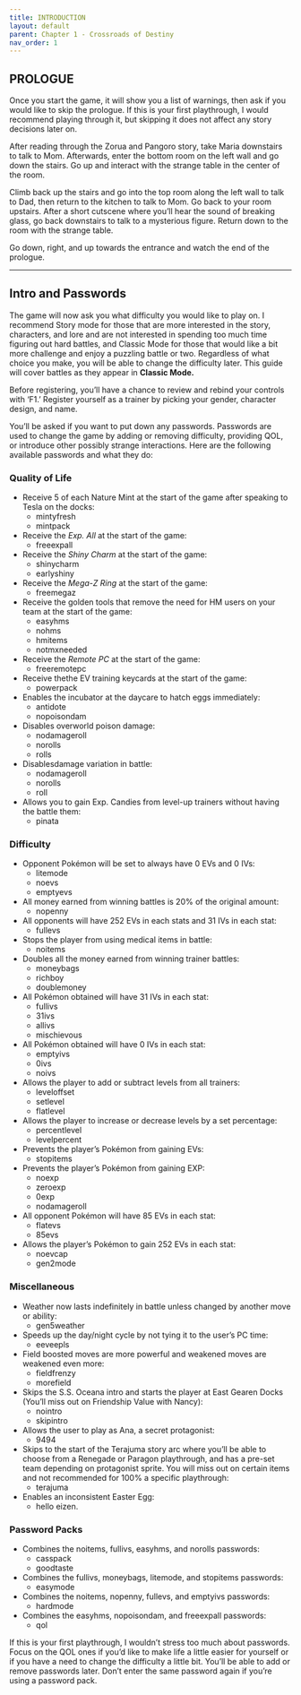 ```yaml
---
title: INTRODUCTION
layout: default
parent: Chapter 1 - Crossroads of Destiny
nav_order: 1
---
```


## PROLOGUE

Once you start the game, it will show you a list of warnings, then ask if you would like to skip the prologue. If this is your first playthrough, I would recommend playing through it, but skipping it does not affect any story decisions later on.

After reading through the Zorua and Pangoro story, take Maria downstairs to talk to Mom. Afterwards, enter the bottom room on the left wall and go down the stairs. Go up and interact with the strange table in the center of the room.

Climb back up the stairs and go into the top room along the left wall to talk to Dad, then return to the kitchen to talk to Mom. Go back to your room upstairs. After a short cutscene where you’ll hear the sound of breaking glass, go back downstairs to talk to a mysterious figure. Return down to the room with the strange table.

Go down, right, and up towards the entrance and watch the end of the prologue.

---

## Intro and Passwords

The game will now ask you what difficulty you would like to play on. I recommend Story mode for those that are more interested in the story, characters, and lore and are not interested in spending too much time figuring out hard battles, and Classic Mode for those that would like a bit more challenge and enjoy a puzzling battle or two. Regardless of what choice you make, you will be able to change the difficulty later. This guide will cover battles as they appear in **Classic Mode.**

Before registering, you’ll have a chance to review and rebind your controls with ‘F1.’ Register yourself as a trainer by picking your gender, character design, and name.

You’ll be asked if you want to put down any passwords. Passwords are used to change the game by adding or removing difficulty, providing QOL, or introduce other possibly strange interactions. Here are the following available passwords and what they do:

### Quality of Life
- Receive 5 of each Nature Mint at the start of the game after speaking to Tesla on the docks:
  - mintyfresh
  - mintpack
- Receive the *Exp. All* at the start of the game:
  - freeexpall
- Receive the *Shiny Charm* at the start of the game:
  - shinycharm
  - earlyshiny
- Receive the *Mega-Z Ring* at the start of the game:
  - freemegaz
- Receive the golden tools that remove the need for HM users on your team at the start of the game:
  - easyhms
  - nohms
  - hmitems
  - notmxneeded
- Receive the *Remote PC* at the start of the game:
  - freeremotepc
- Receive thethe EV training keycards at the start of the game:
  - powerpack
- Enables the incubator at the daycare to hatch eggs immediately:
  - antidote
  - nopoisondam
- Disables overworld poison damage:
  - nodamageroll
  - norolls
  - rolls
- Disablesdamage variation in battle:
  - nodamageroll
  - norolls
  - roll
- Allows you to gain Exp. Candies from level-up trainers without having the battle them:
  - pinata

### Difficulty
- Opponent Pokémon will be set to always have 0 EVs and 0 IVs:
  - litemode
  - noevs
  - emptyevs
- All money earned from winning battles is 20% of the original amount:
  - nopenny
- All opponents will have 252 EVs in each stats and 31 IVs in each stat:
  - fullevs
- Stops the player from using medical items in battle:
  - noitems
- Doubles all the money earned from winning trainer battles:
  - moneybags
  - richboy
  - doublemoney
- All Pokémon obtained will have 31 IVs in each stat:
  - fullivs
  - 31ivs
  - allivs
  - mischievous
- All Pokémon obtained will have 0 IVs in each stat:
  - emptyivs
  - 0ivs
  - noivs
- Allows the player to add or subtract levels from all trainers:
  - leveloffset
  - setlevel
  - flatlevel
- Allows the player to increase or decrease levels by a set percentage:
  - percentlevel
  - levelpercent
- Prevents the player’s Pokémon from gaining EVs:
  - stopitems
- Prevents the player’s Pokémon from gaining EXP:
  - noexp
  - zeroexp
  - 0exp
  - nodamageroll
- All opponent Pokémon will have 85 EVs in each stat:
  - flatevs
  - 85evs
- Allows the player’s Pokémon to gain 252 EVs in each stat:
  - noevcap
  - gen2mode

### Miscellaneous
- Weather now lasts indefinitely in battle unless changed by another move or ability:
  - gen5weather
- Speeds up the day/night cycle by not tying it to the user’s PC time:
  - eeveepls
- Field boosted moves are more powerful and weakened moves are weakened even more:
  - fieldfrenzy
  - morefield
- Skips the S.S. Oceana intro and starts the player at East Gearen Docks (You’ll miss out on Friendship Value with Nancy):
  - nointro
  - skipintro
- Allows the user to play as Ana, a secret protagonist:
  - 9494
- Skips to the start of the Terajuma story arc where you’ll be able to choose from a Renegade or Paragon playthrough, and has a pre-set team depending on protagonist sprite. You will miss out on certain items and not recommended for 100% a specific playthrough:
  - terajuma
- Enables an inconsistent Easter Egg:
  - hello eizen.

### Password Packs
- Combines the noitems, fullivs, easyhms, and norolls passwords:
  - casspack
  - goodtaste
- Combines the fullivs, moneybags, litemode, and stopitems passwords:
  - easymode
- Combines the noitems, nopenny, fullevs, and emptyivs passwords:
  - hardmode
- Combines the easyhms, nopoisondam, and freeexpall passwords:
  - qol

If this is your first playthrough, I wouldn’t stress too much about passwords. Focus on the QOL ones if you’d like to make life a little easier for yourself or if you have a need to change the difficulty a little bit. You’ll be able to add or remove passwords later. Don’t enter the same password again if you’re using a password pack.
